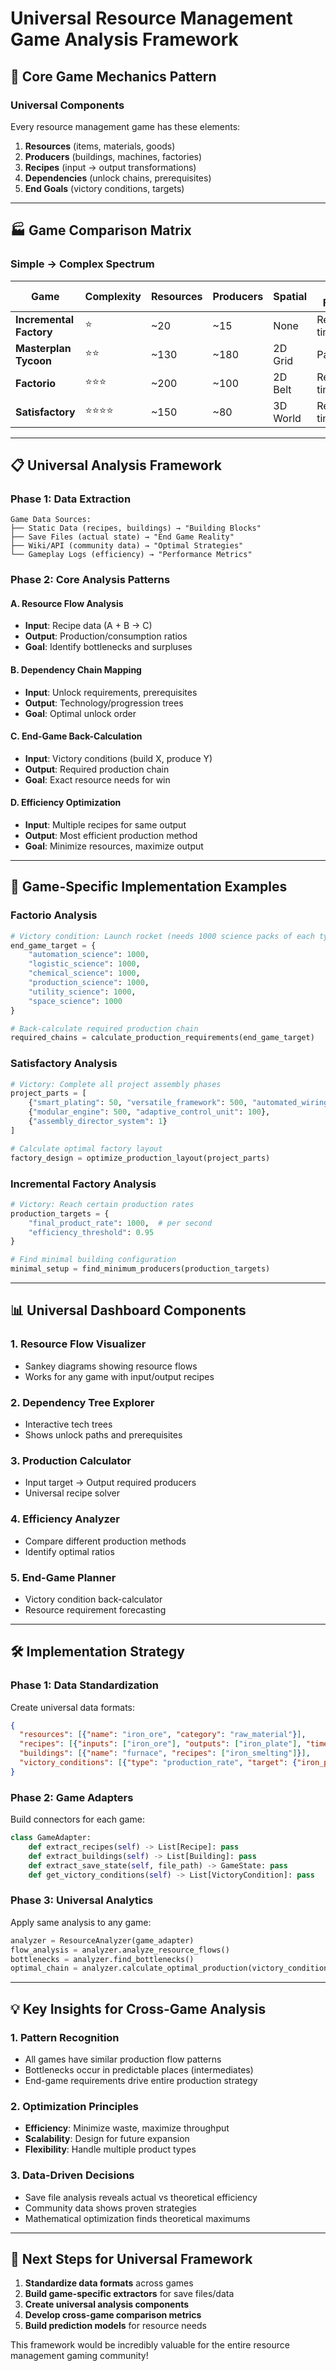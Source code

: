 # Universal Resource Management Game Analysis Framework

## 🎯 Core Game Mechanics Pattern

### **Universal Components**
Every resource management game has these elements:

1. **Resources** (items, materials, goods)
2. **Producers** (buildings, machines, factories)
3. **Recipes** (input → output transformations)
4. **Dependencies** (unlock chains, prerequisites)
5. **End Goals** (victory conditions, targets)

---

## 🏭 Game Comparison Matrix

### **Simple → Complex Spectrum**

| Game | Complexity | Resources | Producers | Spatial | Time Factor |
|------|------------|-----------|-----------|---------|-------------|
| **Incremental Factory** | ⭐ | ~20 | ~15 | None | Real-time |
| **Masterplan Tycoon** | ⭐⭐ | ~130 | ~180 | 2D Grid | Pausable |
| **Factorio** | ⭐⭐⭐ | ~200 | ~100 | 2D Belt | Real-time |
| **Satisfactory** | ⭐⭐⭐⭐ | ~150 | ~80 | 3D World | Real-time |

---

## 📋 Universal Analysis Framework

### **Phase 1: Data Extraction**
```
Game Data Sources:
├── Static Data (recipes, buildings) → "Building Blocks"
├── Save Files (actual state) → "End Game Reality"  
├── Wiki/API (community data) → "Optimal Strategies"
└── Gameplay Logs (efficiency) → "Performance Metrics"
```

### **Phase 2: Core Analysis Patterns**

#### **A. Resource Flow Analysis**
- **Input**: Recipe data (A + B → C)
- **Output**: Production/consumption ratios
- **Goal**: Identify bottlenecks and surpluses

#### **B. Dependency Chain Mapping**  
- **Input**: Unlock requirements, prerequisites
- **Output**: Technology/progression trees
- **Goal**: Optimal unlock order

#### **C. End-Game Back-Calculation**
- **Input**: Victory conditions (build X, produce Y)
- **Output**: Required production chain
- **Goal**: Exact resource needs for win

#### **D. Efficiency Optimization**
- **Input**: Multiple recipes for same output
- **Output**: Most efficient production method
- **Goal**: Minimize resources, maximize output

---

## 🔬 Game-Specific Implementation Examples

### **Factorio Analysis**
```python
# Victory condition: Launch rocket (needs 1000 science packs of each type)
end_game_target = {
    "automation_science": 1000,
    "logistic_science": 1000, 
    "chemical_science": 1000,
    "production_science": 1000,
    "utility_science": 1000,
    "space_science": 1000
}

# Back-calculate required production chain
required_chains = calculate_production_requirements(end_game_target)
```

### **Satisfactory Analysis**  
```python
# Victory: Complete all project assembly phases
project_parts = [
    {"smart_plating": 50, "versatile_framework": 500, "automated_wiring": 1500},
    {"modular_engine": 500, "adaptive_control_unit": 100},
    {"assembly_director_system": 1}
]

# Calculate optimal factory layout
factory_design = optimize_production_layout(project_parts)
```

### **Incremental Factory Analysis**
```python
# Victory: Reach certain production rates
production_targets = {
    "final_product_rate": 1000,  # per second
    "efficiency_threshold": 0.95
}

# Find minimal building configuration  
minimal_setup = find_minimum_producers(production_targets)
```

---

## 📊 Universal Dashboard Components

### **1. Resource Flow Visualizer**
- Sankey diagrams showing resource flows
- Works for any game with input/output recipes

### **2. Dependency Tree Explorer**
- Interactive tech trees
- Shows unlock paths and prerequisites

### **3. Production Calculator**
- Input target → Output required producers
- Universal recipe solver

### **4. Efficiency Analyzer**
- Compare different production methods
- Identify optimal ratios

### **5. End-Game Planner**
- Victory condition back-calculator
- Resource requirement forecasting

---

## 🛠️ Implementation Strategy

### **Phase 1: Data Standardization**
Create universal data formats:

```json
{
  "resources": [{"name": "iron_ore", "category": "raw_material"}],
  "recipes": [{"inputs": ["iron_ore"], "outputs": ["iron_plate"], "time": 3.2}],
  "buildings": [{"name": "furnace", "recipes": ["iron_smelting"]}],
  "victory_conditions": [{"type": "production_rate", "target": {"iron_plate": 100}}]
}
```

### **Phase 2: Game Adapters**
Build connectors for each game:

```python
class GameAdapter:
    def extract_recipes(self) -> List[Recipe]: pass
    def extract_buildings(self) -> List[Building]: pass  
    def extract_save_state(self, file_path) -> GameState: pass
    def get_victory_conditions(self) -> List[VictoryCondition]: pass
```

### **Phase 3: Universal Analytics**
Apply same analysis to any game:

```python
analyzer = ResourceAnalyzer(game_adapter)
flow_analysis = analyzer.analyze_resource_flows()
bottlenecks = analyzer.find_bottlenecks()
optimal_chain = analyzer.calculate_optimal_production(victory_conditions)
```

---

## 💡 Key Insights for Cross-Game Analysis

### **1. Pattern Recognition**
- All games have similar production flow patterns
- Bottlenecks occur in predictable places (intermediates)
- End-game requirements drive entire production strategy

### **2. Optimization Principles**  
- **Efficiency**: Minimize waste, maximize throughput
- **Scalability**: Design for future expansion
- **Flexibility**: Handle multiple product types

### **3. Data-Driven Decisions**
- Save file analysis reveals actual vs theoretical efficiency
- Community data shows proven strategies
- Mathematical optimization finds theoretical maximums

---

## 🎯 Next Steps for Universal Framework

1. **Standardize data formats** across games
2. **Build game-specific extractors** for save files/data
3. **Create universal analysis components**  
4. **Develop cross-game comparison metrics**
5. **Build prediction models** for resource needs

This framework would be incredibly valuable for the entire resource management gaming community!